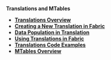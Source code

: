 <strong>Translations and MTables<strong>
<ul>

<li><a href="/articles/09_translations/01_translations_overview_and_use_cases.md">Translations Overview</a></li>
<studio><li><a href="/articles/09_translations/02_creating_a_new_translation_in_fabric.md">Creating a New Translation in Fabric</a></li></studio>
<studio><li><a href="/articles/09_translations/03_data_population_in_a_translation.md">Data Population in Translation</a></li></studio>
<studio><li><a href="/articles/09_translations/04_using_translations_in_fabric.md">Using Translations in Fabric</a></li></studio>
<studio><li><a href="/articles/09_translations/05_translations_code_examples.md">Translations Code Examples</a></li></studio>
<li><a href="/articles/09_translations/06_mtables_overview.md">MTables Overview</a></li>

</ul>
